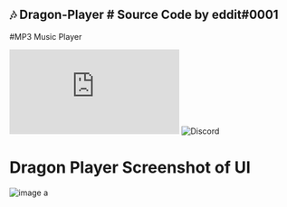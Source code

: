 ## 🎶 Dragon-Player # Source Code by eddit#0001
#MP3 Music Player


![GitHub contributors](https://img.shields.io/github/contributors/scottydocs/README-template.md)
![Discord](https://img.shields.io/badge/discord:__eddit#0001-eddit#0001-red)

# Dragon Player Screenshot of UI

![image](https://user-images.githubusercontent.com/33374170/189505519-baf55c7c-236b-47bd-9cd7-11536211cd11.png) a
